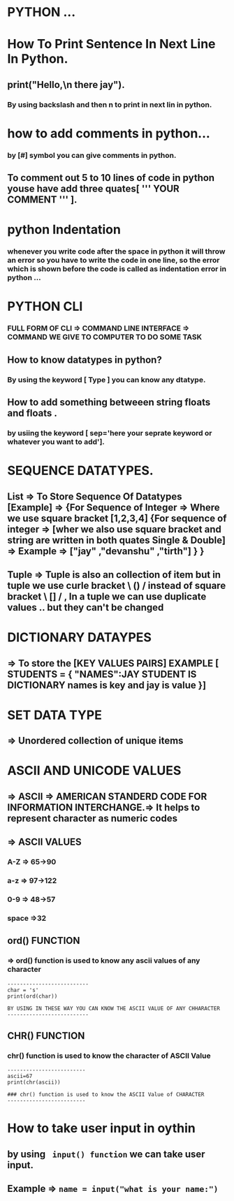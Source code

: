 # PYTHON ...

# How To Print Sentence In Next Line In Python.

## print("Hello,\n there jay").

### By using backslash and then n to print in next lin in python.

# how to add comments in python...

### by [#] symbol you can give comments in python.

## To comment out 5 to 10 lines of code in python youse have add three quates[ ''' YOUR COMMENT ''' ].

# python Indentation

### whenever you write code after the space in python it will throw an error so you have to write the code in one line, so the error which is shown before the code is called as indentation error in python ...

# PYTHON CLI

### FULL FORM OF CLI => COMMAND LINE INTERFACE => COMMAND WE GIVE TO COMPUTER TO DO SOME TASK

## How to know datatypes in python?

### By using the keyword [ Type ] you can know any dtatype.

## How to add something betweeen string floats and floats .

### by usiing the keyword [ sep='here your seprate keyword or whatever you want to add'].

# SEQUENCE DATATYPES.

## List => To Store Sequence Of Datatypes [Example] => {For Sequence of Integer => Where we use square bracket [1,2,3,4] {For sequence of integer => [wher we also use square bracket and string are written in both quates Single & Double] => Example => ["jay" ,"devanshu" ,"tirth"] } }

## Tuple => Tuple is also an collection of item but in tuple we use curle bracket \ () / instead of square bracket \ [] / , In a tuple we can use duplicate values .. but they can't be changed

# DICTIONARY DATAYPES

## => To store the [KEY VALUES PAIRS] EXAMPLE [ STUDENTS = { "NAMES":JAY STUDENT IS DICTIONARY names is key and jay is value }]

# SET DATA TYPE

## => Unordered collection of unique items

# ASCII AND UNICODE VALUES

## => ASCII => AMERICAN STANDERD CODE FOR INFORMATION INTERCHANGE.=> It helps to represent character as numeric codes

## => ASCII VALUES

### A-Z => 65->90

### a-z => 97->122

### 0-9 => 48->57

### space =>32

## ord() FUNCTION

### => ord() function is used to know any ascii values of any character

```
--------------------------
char = 's'
print(ord(char))

BY USING IN THESE WAY YOU CAN KNOW THE ASCII VALUE OF ANY CHHARACTER
--------------------------
```

## CHR() FUNCTION

### chr() function is used to know the character of ASCII Value

```
-------------------------
ascii=67
print(chr(ascii))

### chr() function is used to know the ASCII Value of CHARACTER 
-------------------------
```


# How  to take user input in oythin 

##  by using ``` input() function``` we can take user input.

##   Example => ``` name = input("what is your name:") ```